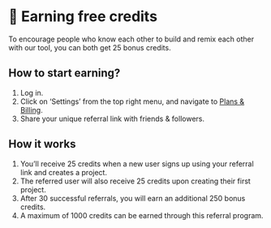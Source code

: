 # :gift: Earning free credits

To encourage people who know each other to build and remix each other with our tool, you can both get 25 bonus credits.

## How to start earning?

1. Log in.
2. Click on ‘Settings’ from the top right menu, and navigate to [Plans & Billing](https://gptengineer.app/settings/plans).
3. Share your unique referral link with friends & followers.

## How it works

1. You’ll receive 25 credits when a new user signs up using your referral link and creates a project.
2. The referred user will also receive 25 credits upon creating their first project.
3. After 30 successful referrals, you will earn an additional 250 bonus credits.
4. A maximum of 1000 credits can be earned through this referral program.
